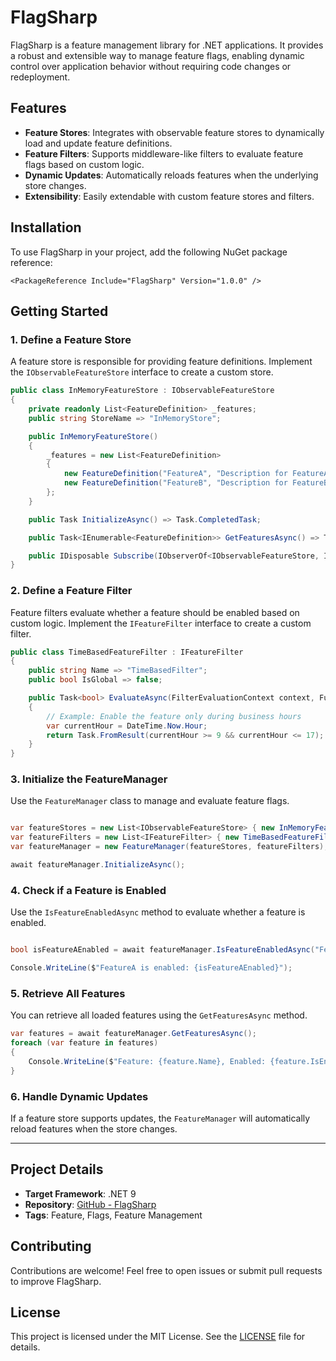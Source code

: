 # FlagSharp

FlagSharp is a feature management library for .NET applications. It provides a robust and extensible way to manage feature flags, enabling dynamic control over application behavior without requiring code changes or redeployment.

## Features
- **Feature Stores**: Integrates with observable feature stores to dynamically load and update feature definitions.
- **Feature Filters**: Supports middleware-like filters to evaluate feature flags based on custom logic.
- **Dynamic Updates**: Automatically reloads features when the underlying store changes.
- **Extensibility**: Easily extendable with custom feature stores and filters.

## Installation
To use FlagSharp in your project, add the following NuGet package reference:

	<PackageReference Include="FlagSharp" Version="1.0.0" />

	
## Getting Started

### 1. Define a Feature Store
A feature store is responsible for providing feature definitions. Implement the `IObservableFeatureStore` interface to create a custom store.

```csharp	
public class InMemoryFeatureStore : IObservableFeatureStore 
{ 
    private readonly List<FeatureDefinition> _features;
    public string StoreName => "InMemoryStore";

    public InMemoryFeatureStore()
    {
        _features = new List<FeatureDefinition>
        {
            new FeatureDefinition("FeatureA", "Description for FeatureA", true, StoreName),
            new FeatureDefinition("FeatureB", "Description for FeatureB", false, StoreName)
        };
    }

    public Task InitializeAsync() => Task.CompletedTask;

    public Task<IEnumerable<FeatureDefinition>> GetFeaturesAsync() => Task.FromResult(_features.AsEnumerable());

    public IDisposable Subscribe(IObserverOf<IObservableFeatureStore, IFeatureManagerObserver> observer) => throw new NotImplementedException();
}
```

### 2. Define a Feature Filter
Feature filters evaluate whether a feature should be enabled based on custom logic. Implement the `IFeatureFilter` interface to create a custom filter.

```csharp
public class TimeBasedFeatureFilter : IFeatureFilter 
{ 
    public string Name => "TimeBasedFilter";
    public bool IsGlobal => false;

    public Task<bool> EvaluateAsync(FilterEvaluationContext context, Func<IPipelineContext?, Task<bool>> next, CancellationToken? cancellationToken = default)
    {
        // Example: Enable the feature only during business hours
        var currentHour = DateTime.Now.Hour;
        return Task.FromResult(currentHour >= 9 && currentHour <= 17);
    }
}

```

### 3. Initialize the FeatureManager
Use the `FeatureManager` class to manage and evaluate feature flags.

```csharp

var featureStores = new List<IObservableFeatureStore> { new InMemoryFeatureStore() }; 
var featureFilters = new List<IFeatureFilter> { new TimeBasedFeatureFilter() };
var featureManager = new FeatureManager(featureStores, featureFilters); 

await featureManager.InitializeAsync();

```

### 4. Check if a Feature is Enabled
Use the `IsFeatureEnabledAsync` method to evaluate whether a feature is enabled.

```csharp

bool isFeatureAEnabled = await featureManager.IsFeatureEnabledAsync("FeatureA"); 

Console.WriteLine($"FeatureA is enabled: {isFeatureAEnabled}");

```


### 5. Retrieve All Features
You can retrieve all loaded features using the `GetFeaturesAsync` method.

```csharp
var features = await featureManager.GetFeaturesAsync(); 
foreach (var feature in features) 
{ 
    Console.WriteLine($"Feature: {feature.Name}, Enabled: {feature.IsEnabled}"); 
}

```



### 6. Handle Dynamic Updates
If a feature store supports updates, the `FeatureManager` will automatically reload features when the store changes.

---

## Project Details
- **Target Framework**: .NET 9
- **Repository**: [GitHub - FlagSharp](https://github.com/jpolvora/FlagSharp)
- **Tags**: Feature, Flags, Feature Management

## Contributing
Contributions are welcome! Feel free to open issues or submit pull requests to improve FlagSharp.

## License
This project is licensed under the MIT License. See the [LICENSE](LICENSE) file for details.
